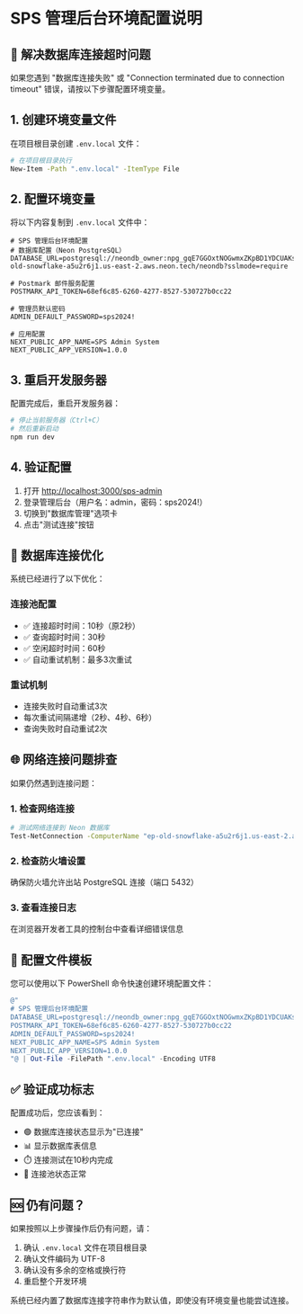 # SPS 管理后台环境配置说明

## 🚨 解决数据库连接超时问题

如果您遇到 "数据库连接失败" 或 "Connection terminated due to connection timeout" 错误，请按以下步骤配置环境变量。

## 1. 创建环境变量文件

在项目根目录创建 `.env.local` 文件：

```bash
# 在项目根目录执行
New-Item -Path ".env.local" -ItemType File
```

## 2. 配置环境变量

将以下内容复制到 `.env.local` 文件中：

```env
# SPS 管理后台环境配置
# 数据库配置（Neon PostgreSQL）
DATABASE_URL=postgresql://neondb_owner:npg_gqE7GGOxtNOGwmxZKpBD1YDCUAKsBnLr@ep-old-snowflake-a5u2r6j1.us-east-2.aws.neon.tech/neondb?sslmode=require

# Postmark 邮件服务配置
POSTMARK_API_TOKEN=68ef6c85-6260-4277-8527-530727b0cc22

# 管理员默认密码
ADMIN_DEFAULT_PASSWORD=sps2024!

# 应用配置
NEXT_PUBLIC_APP_NAME=SPS Admin System
NEXT_PUBLIC_APP_VERSION=1.0.0
```

## 3. 重启开发服务器

配置完成后，重启开发服务器：

```bash
# 停止当前服务器（Ctrl+C）
# 然后重新启动
npm run dev
```

## 4. 验证配置

1. 打开 [http://localhost:3000/sps-admin](http://localhost:3000/sps-admin)
2. 登录管理后台（用户名：admin，密码：sps2024!）
3. 切换到"数据库管理"选项卡
4. 点击"测试连接"按钮

## 🔧 数据库连接优化

系统已经进行了以下优化：

### 连接池配置
- ✅ 连接超时时间：10秒（原2秒）
- ✅ 查询超时时间：30秒
- ✅ 空闲超时时间：60秒
- ✅ 自动重试机制：最多3次重试

### 重试机制
- 连接失败时自动重试3次
- 每次重试间隔递增（2秒、4秒、6秒）
- 查询失败时自动重试2次

## 🌐 网络连接问题排查

如果仍然遇到连接问题：

### 1. 检查网络连接
```bash
# 测试网络连接到 Neon 数据库
Test-NetConnection -ComputerName "ep-old-snowflake-a5u2r6j1.us-east-2.aws.neon.tech" -Port 5432
```

### 2. 检查防火墙设置
确保防火墙允许出站 PostgreSQL 连接（端口 5432）

### 3. 查看连接日志
在浏览器开发者工具的控制台中查看详细错误信息

## 📝 配置文件模板

您可以使用以下 PowerShell 命令快速创建环境配置文件：

```powershell
@"
# SPS 管理后台环境配置
DATABASE_URL=postgresql://neondb_owner:npg_gqE7GGOxtNOGwmxZKpBD1YDCUAKsBnLr@ep-old-snowflake-a5u2r6j1.us-east-2.aws.neon.tech/neondb?sslmode=require
POSTMARK_API_TOKEN=68ef6c85-6260-4277-8527-530727b0cc22
ADMIN_DEFAULT_PASSWORD=sps2024!
NEXT_PUBLIC_APP_NAME=SPS Admin System
NEXT_PUBLIC_APP_VERSION=1.0.0
"@ | Out-File -FilePath ".env.local" -Encoding UTF8
```

## ✅ 验证成功标志

配置成功后，您应该看到：
- 🟢 数据库连接状态显示为"已连接"
- 📊 显示数据库表信息
- ⏱️ 连接测试在10秒内完成
- 🔄 连接池状态正常

## 🆘 仍有问题？

如果按照以上步骤操作后仍有问题，请：

1. 确认 `.env.local` 文件在项目根目录
2. 确认文件编码为 UTF-8
3. 确认没有多余的空格或换行符
4. 重启整个开发环境

系统已经内置了数据库连接字符串作为默认值，即使没有环境变量也能尝试连接。 